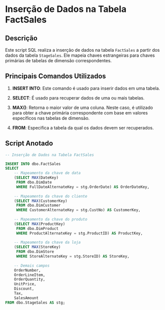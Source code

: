 # Inserção de Dados na Tabela FactSales

## Descrição
Este script SQL realiza a inserção de dados na tabela `FactSales` a partir dos dados da tabela `StageSales`. Ele mapeia chaves estrangeiras para chaves primárias de tabelas de dimensão correspondentes.

## Principais Comandos Utilizados

1. **INSERT INTO**: Este comando é usado para inserir dados em uma tabela.

2. **SELECT**: É usado para recuperar dados de uma ou mais tabelas.

3. **MAX()**: Retorna o maior valor de uma coluna. Neste caso, é utilizado para obter a chave primária correspondente com base em valores específicos nas tabelas de dimensão.

4. **FROM**: Especifica a tabela da qual os dados devem ser recuperados.

## Script Anotado

```sql
-- Inserção de Dados na Tabela FactSales

INSERT INTO dbo.FactSales
SELECT
    -- Mapeamento da chave de data
    (SELECT MAX(DateKey)
     FROM dbo.DimDate
     WHERE FullDateAlternateKey = stg.OrderDate) AS OrderDateKey,
    
    -- Mapeamento da chave do cliente
    (SELECT MAX(CustomerKey)
     FROM dbo.DimCustomer
     WHERE CustomerAlternateKey = stg.CustNo) AS CustomerKey,
    
    -- Mapeamento da chave do produto
    (SELECT MAX(ProductKey)
     FROM dbo.DimProduct
     WHERE ProductAlternateKey = stg.ProductID) AS ProductKey,
    
    -- Mapeamento da chave da loja
    (SELECT MAX(StoreKey)
     FROM dbo.DimStore
     WHERE StoreAlternateKey = stg.StoreID) AS StoreKey,
    
    -- Demais campos
    OrderNumber,
    OrderLineItem,
    OrderQuantity,
    UnitPrice,
    Discount,
    Tax,
    SalesAmount
FROM dbo.StageSales AS stg;
